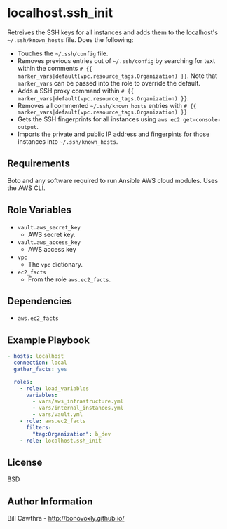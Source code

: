 localhost.ssh_init
=========

Retreives the SSH keys for all instances and adds them to the localhost's `~/.ssh/known_hosts` file.  Does the following:
- Touches the `~/.ssh/config` file.
- Removes previous entries out of `~/.ssh/config` by searching for text within the comments `# {{ marker_vars|default(vpc.resource_tags.Organization) }}`. Note that `marker_vars` can be passed into the role to override the default.
- Adds a SSH proxy command within `# {{ marker_vars|default(vpc.resource_tags.Organization) }}`.
- Removes all commented `~/.ssh/known_hosts` entries with `# {{ marker_vars|default(vpc.resource_tags.Organization) }}`
- Gets the SSH fingerprints for all instances using `aws ec2 get-console-output`.
- Imports the private and public IP address and fingerpints for those instances into `~/.ssh/known_hosts`.

Requirements
------------

Boto and any software required to run Ansible AWS cloud modules. Uses the AWS CLI.

Role Variables
--------------

- `vault.aws_secret_key`
  - AWS secret key.
- `vault.aws_access_key`
  - AWS access key
- `vpc`
  - The `vpc` dictionary.
- `ec2_facts`
  - From the role `aws.ec2_facts`.

Dependencies
------------

- `aws.ec2_facts`

Example Playbook
----------------

```yaml
- hosts: localhost
  connection: local
  gather_facts: yes

  roles:
    - role: load_variables
      variables:
        - vars/aws_infrastructure.yml
        - vars/internal_instances.yml
        - vars/vault.yml
    - role: aws.ec2_facts
      filters:
        "tag:Organization": b_dev
    - role: localhost.ssh_init
```

License
-------

BSD

Author Information
------------------

Bill Cawthra - http://bonovoxly.github.io/
